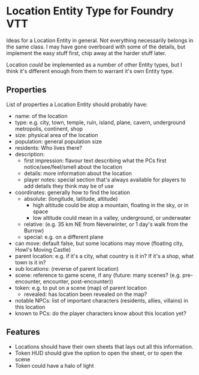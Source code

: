 # Location Entity Type for Foundry VTT

Ideas for a Location Entity in general.  Not everything necessarily belongs in the same class.  I may have
gone overboard with some of the details, but implement the easy stuff first, chip away at the harder stuff later.

Location *could* be implemented as a number of other Entity types, but I think it's different enough from them to
warrant it's own Entity type.

## Properties
List of properties a Location Entity should probably have:
- name: of the location
- type: e.g. city, town, temple, ruin, island, plane, cavern, underground metropolis, continent, shop
- size: physical area of the location
- population: general population size
- residents: Who lives there?
- description:
  - first impression: flavour text describing what the PCs first notice/see/feel/smell about the location
  - details: more information about the location
  - player notes: special section that's always available for players to add details they think may be of use
- coordinates: generally how to find the location
  - absolute: (longitude, latitude, altitude)
    - high altitude could be atop a mountain, floating in the sky, or in space
    - low altitude could mean in a valley, underground, or underwater
  - relative: (e.g. 35 km NE from Neverwinter, or 1 day's walk from the Burrow)
  - special: e.g. on a different plane
- can move: default false, but some locations may move (floating city, Howl's Moving Castle)
- parent location: e.g. if it's a city, what country is it in?  If it's a shop, what town is it in?
- sub locations: (reverse of parent location)
- scene: reference to game scene, if any (future: many scenes? (e.g. pre-encounter, encounter, post-encounter))
- token: e.g. to put on a scene (map) of parent location
  - revealed: has location been revealed on the map?
- notable NPCs: list of important characters (residents, allies, villains) in this location
- known to PCs: do the player characters know about this location yet?


## Features
- Locations should have their own sheets that lays out all this information.
- Token HUD should give the option to open the sheet, or to open the scene
- Token could have a halo of light

